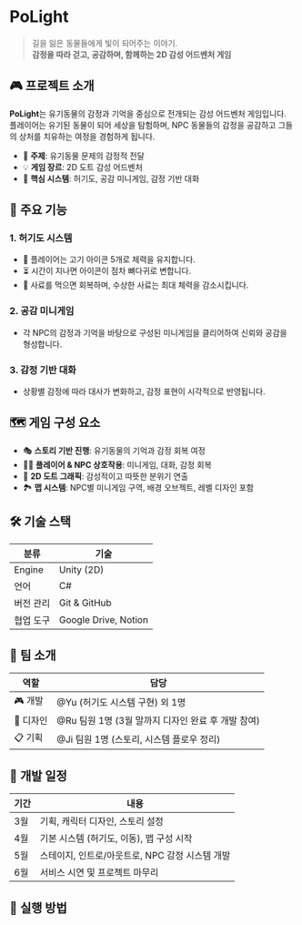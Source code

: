 # PoLight

> 길을 잃은 동물들에게 빛이 되어주는 이야기.  
> **감정을 따라 걷고, 공감하며, 함께하는 2D 감성 어드벤처 게임**


## 🎮 프로젝트 소개

**PoLight**는 유기동물의 감정과 기억을 중심으로 전개되는 감성 어드벤처 게임입니다.  
플레이어는 유기된 동물이 되어 세상을 탐험하며, NPC 동물들의 감정을 공감하고 그들의 상처를 치유하는 여정을 경험하게 됩니다.

- 🎯 **주제**: 유기동물 문제의 감정적 전달
- 💡 **게임 장르**: 2D 도트 감성 어드벤처
- 🧠 **핵심 시스템**: 허기도, 공감 미니게임, 감정 기반 대화


## 🧩 주요 기능

### 1. 허기도 시스템
- 🍖 플레이어는 고기 아이콘 5개로 체력을 유지합니다.
- ⏳ 시간이 지나면 아이콘이 점차 뼈다귀로 변합니다.
- 🥣 사료를 먹으면 회복하며, 수상한 사료는 최대 체력을 감소시킵니다.

### 2. 공감 미니게임
- 각 NPC의 감정과 기억을 바탕으로 구성된 미니게임을 클리어하여 신뢰와 공감을 형성합니다.

### 3. 감정 기반 대화
- 상황별 감정에 따라 대사가 변화하고, 감정 표현이 시각적으로 반영됩니다.


## 🗺️ 게임 구성 요소

- 🎭 **스토리 기반 진행**: 유기동물의 기억과 감정 회복 여정
- 🧍‍♂️ **플레이어 & NPC 상호작용**: 미니게임, 대화, 감정 회복
- 🎨 **2D 도트 그래픽**: 감성적이고 따뜻한 분위기 연출
- 🏞️ **맵 시스템**: NPC별 미니게임 구역, 배경 오브젝트, 레벨 디자인 포함


## 🛠️ 기술 스택

| 분류 | 기술 |
|------|------|
| Engine | Unity (2D) |
| 언어 | C# |
| 버전 관리 | Git & GitHub |
| 협업 도구 | Google Drive, Notion |


## 👥 팀 소개

| 역할 | 담당 |
|------|------|
| 🎮 개발 | @Yu (허기도 시스템 구현) 외 1명 |
| 🎨 디자인 | @Ru 팀원 1명 (3월 말까지 디자인 완료 후 개발 참여) |
| 📋 기획 | @Ji 팀원 1명 (스토리, 시스템 플로우 정리) |


## 📅 개발 일정

| 기간 | 내용 |
|------|------|
| 3월 | 기획, 캐릭터 디자인, 스토리 설정 |
| 4월 | 기본 시스템 (허기도, 이동), 맵 구성 시작 |
| 5월 | 스테이지, 인트로/아웃트로, NPC 감정 시스템 개발 |
| 6월 | 서비스 시연 및 프로젝트 마무리 |


## 📌 실행 방법

